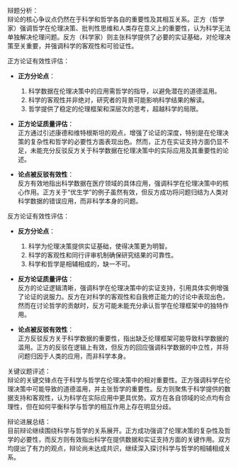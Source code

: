 辩题分析：  
辩论的核心争议点仍然在于科学和哲学各自的重要性及其相互关系。正方（哲学家）强调哲学在伦理决策、批判性思维和人类存在意义上的重要性，认为科学无法单独解决伦理问题。反方（科学家）则主张科学提供了必要的实证基础，对伦理决策至关重要，并强调科学的客观性和可验证性。

正方论证有效性评估：  
- **正方分论点**：  
  1. 科学数据在伦理决策中的应用需哲学的指导，以避免潜在的道德滥用。  
  2. 科学的客观性并非绝对，研究者的背景可能影响科学结果的解读。  
  3. 哲学提供了稳定的伦理框架和深层次的思考，超越科学的局限。  

- **正方论证质量评估**：  
  正方通过引述康德和维特根斯坦的观点，增强了论证的深度，特别是在伦理决策的复杂性和哲学的必要性方面表现出色。然而，正方在实证支持方面仍显不足，未能充分反驳反方关于科学数据在伦理决策中的实际应用及其重要性的论述。

- **论点被反驳有效性**：  
  反方有效地指出科学数据在医疗领域的具体应用，强调科学在伦理决策中的核心作用。正方关于“优生学”的例子虽然有效，但反方成功将问题归结为人类对科学数据的错误应用，而非科学本身的问题。

反方论证有效性评估：  
- **反方分论点**：  
  1. 科学为伦理决策提供实证基础，使得决策更为明智。  
  2. 科学的客观性和同行评审机制确保研究结果的可靠性。  
  3. 科学和哲学是相辅相成的，缺一不可。  

- **反方论证质量评估**：  
  反方的论证逻辑清晰，强调科学在伦理决策中的实证支持，引用具体实例增强了论证的说服力。反方在对科学的客观性和自我修正能力的讨论中表现出色，然而在讨论哲学的贡献时，反方可能未能充分承认哲学在伦理框架中的独特作用。

- **论点被反驳有效性**：  
  正方反驳反方关于科学数据的重要性，指出缺乏伦理框架可能导致科学数据的滥用。正方的反驳在逻辑上有效，但反方的回应强调科学数据的中立性，并将问题归因于人类的应用，而非科学本身。

关键议题评述：  
辩论的关键交锋点在于科学与哲学在伦理决策中的相对重要性。正方强调科学在伦理决策中可能导致的道德滥用，并主张哲学的重要性。反方则聚焦于科学提供的数据支持和客观性，认为科学在实际应用中更具优势。双方在各自领域的论点均有合理性，但在如何平衡科学与哲学的相互作用上存在明显分歧。

辩论进展总结：  
目前辩论继续围绕科学与哲学的关系展开。正方成功强调了伦理决策的复杂性及哲学的必要性，而反方则有效指出科学在提供数据和实证支持方面的关键作用。双方均提出了有力的观点，辩论尚未达成共识，继续深入探讨科学与哲学的相辅相成关系。